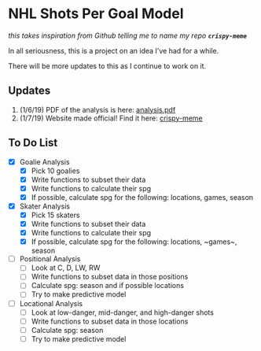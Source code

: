 # NHL Shots Per Goal Model

*this takes inspiration from Github telling me to name my repo* __*`crispy-meme`*__

In all seriousness, this is a project on an idea I've had for a while.

There will be more updates to this as I continue to work on it.

## Updates

1. (1/6/19) PDF of the analysis is here: [analysis.pdf](docs/analysis.pdf)
2. (1/7/19) Website made official! Find it here: [crispy-meme](http://sasankvishnubhatla.net/shots_per_goal/analysis.html)

## To Do List

- [x] Goalie Analysis
	- [x] Pick 10 goalies
	- [x] Write functions to subset their data
	- [x] Write functions to calculate their spg
	- [x] If possible, calculate spg for the following: locations, games, season
- [x] Skater Analysis
	- [x] Pick 15 skaters
	- [x] Write functions to subset their data
	- [x] Write functions to calculate their spg
	- [x] If possible, calculate spg for the following: locations, ~games~, season
- [ ] Positional Analysis
	- [ ] Look at C, D, LW, RW
	- [ ] Write functions to subset data in those positions
	- [ ] Calculate spg: season and if possible locations
	- [ ] Try to make predictive model
- [ ] Locational Analysis
	- [ ] Look at low-danger, mid-danger, and high-danger shots
	- [ ] Write functions to subset data in those locations
	- [ ] Calculate spg: season
	- [ ] Try to make predictive model
